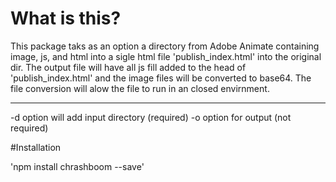 # What is this?

This package taks as an option a directory from Adobe Animate containing image, js, and html into a sigle html file 'publish_index.html' into the original dir. The output file will have all js fill added to the head of 'publish_index.html' and the image files will be converted to base64. The file conversion will alow the file to run in an closed envirnment.
*******************************************************************************************************
  -d option will add input directory (required)
  -o option for output (not required)

#Installation

'npm install chrashboom --save'
